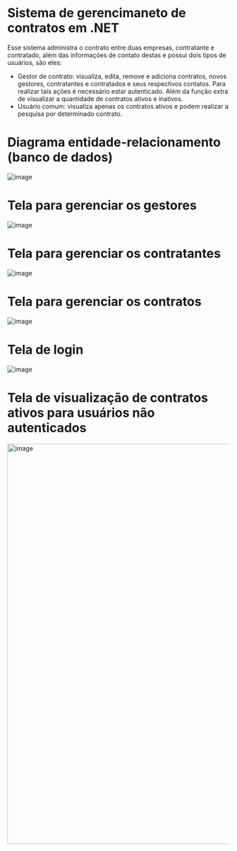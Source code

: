 # Sistema de gerencimaneto de contratos em .NET

Esse sistema administra o contrato entre duas empresas, contratante e contratado, além das informações de contato destas e possui dois tipos de usuários, são eles:

* Gestor de contrato: visualiza, edita, remove e adiciona contratos, novos gestores, contratantes e contratados e seus respectivos contatos. Para realizar tais ações é necessário estar autenticado. Além da função extra de visualizar a quantidade de contratos ativos e inativos.
* Usuário comum: visualiza apenas os contratos ativos e podem realizar a pesquisa por determinado contrato.

# Diagrama entidade-relacionamento (banco de dados)

![image](https://user-images.githubusercontent.com/48680041/146656097-7de27fba-e2a0-42a7-acde-f1c1cc1e6cc5.png)

# Tela para gerenciar os gestores

![image](https://user-images.githubusercontent.com/48680041/146656823-810adf55-16b4-4bb4-ba62-68aaf8308ca0.png)

# Tela para gerenciar os contratantes

![image](https://user-images.githubusercontent.com/48680041/146656832-6b87f836-bf84-4c67-8754-fdfb70a353c1.png)

# Tela para gerenciar os contratos

![image](https://user-images.githubusercontent.com/48680041/146656839-94fba014-d694-40a2-a71f-483ccfa2c5ea.png)

# Tela de login

![image](https://user-images.githubusercontent.com/48680041/146656809-5e1ce5c6-6f64-4805-8131-2970d812f793.png)

# Tela de visualização de contratos ativos para usuários não autenticados

<img width="907" alt="image" src="https://user-images.githubusercontent.com/48680041/146656786-0b92499b-ab5d-49df-9720-bdd119ada9f5.png">


